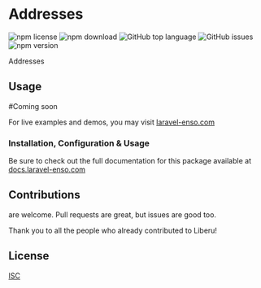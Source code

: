 # Addresses

![npm license](https://img.shields.io/npm/l/@enso-ui/addresses.svg) 
![npm download](https://img.shields.io/npm/dm/@enso-ui/addresses.svg) 
![GitHub top language](https://img.shields.io/github/languages/top/enso-ui/addresses.svg) 
![GitHub issues](https://img.shields.io/github/issues/enso-ui/addresses.svg) 
![npm version](https://img.shields.io/npm/v/@enso-ui/addresses.svg) 

Addresses

## Usage

#Coming soon

For live examples and demos, you may visit [laravel-enso.com](https://www.laravel-enso.com)

### Installation, Configuration & Usage

Be sure to check out the full documentation for this package available at [docs.laravel-enso.com](https://docs.laravel-enso.com/frontend/addresses.html)

## Contributions

are welcome. Pull requests are great, but issues are good too.

Thank you to all the people who already contributed to Liberu!

## License

[ISC](https://opensource.org/licenses/ISC)
